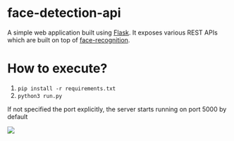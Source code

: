 # face-detection-api

A simple web application built using [Flask](https://github.com/pallets/flask). It exposes various REST APIs which are built on top of [face-recognition](https://github.com/ageitgey/face_recognition). 

# How to execute?
1. `pip install -r requirements.txt`
2. `python3 run.py`

If not specified the port explicitly, the server starts running on port 5000 by default


![](simple.gif)

